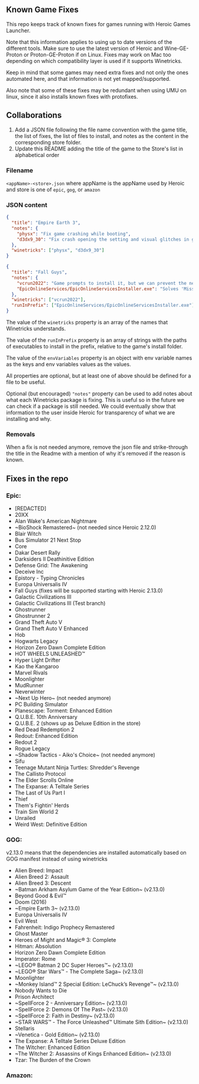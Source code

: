 ## Known Game Fixes

This repo keeps track of known fixes for games running with Heroic Games Launcher.

Note that this information applies to using up to date versions of the different tools. Make sure to use the latest version of Heroic and Wine-GE-Proton or Proton-GE-Proton if on Linux. Fixes may work on Mac too depending on which compatibility layer is used if it supports Winetricks.

Keep in mind that some games may need extra fixes and not only the ones automated here, and that information is not yet mapped/supported.

Also note that some of these fixes may be redundant when using UMU on linux, since it also installs known fixes with protofixes.

## Collaborations

1. Add a JSON file following the file name convention with the game title, the list of fixes, the list of files to install, and notes as the content in the corresponding store folder.
2. Update this README adding the title of the game to the Store's list in alphabetical order

### Filename

`<appName>-<store>.json` where appName is the appName used by Heroic and store is one of `epic`, `gog`, or `amazon`

### JSON content

```json
{
  "title": "Empire Earth 3",
  "notes": {
    "physx": "Fix game crashing while booting",
    "d3dx9_30": "Fix crash opening the setting and visual glitches in game"
  },
  "winetricks": ["physx", "d3dx9_30"]
}
```

```json
{
  "title": "Fall Guys",
  "notes": {
    "vcrun2022": "Game prompts to install it, but we can prevent the need of user interaction.",
    "EpicOnlineServices/EpicOnlineServicesInstaller.exe": "Solves 'Missing Files' error. This is required but not listed as a pre-requisite"
  },
  "winetricks": ["vcrun2022"],
  "runInPrefix": ["EpicOnlineServices/EpicOnlineServicesInstaller.exe"]
}
```

The value of the `winetricks` property is an array of the names that Winetricks understands.

The value of the `runInPrefix` property is an array of strings with the paths of executables to install in the prefix, relative to the game's install folder.

The value of the `envVariables` property is an object with env variable names as the keys and env variables values as the values.

All properties are optional, but at least one of above should be defined for a file to be useful.

Optional (but encouraged) `"notes"` property can be used to add notes about what each Winetricks package is fixing. This is useful so in the future we can check if a package is still needed. We could eventually show that information to the user inside Heroic for transparency of what we are installing and why.

### Removals

When a fix is not needed anymore, remove the json file and strike-through the title in the Readme with a mention of why it's removed if the reason is known.

## Fixes in the repo

### Epic:

- \[REDACTED\]
- 20XX
- Alan Wake's American Nightmare
- ~BioShock Remastered~ (not needed since Heroic 2.12.0)
- Blair Witch
- Bus Simulator 21 Next Stop
- Core
- Dakar Desert Rally
- Darksiders II Deathinitive Edition
- Defense Grid: The Awakening
- Deceive Inc
- Epistory - Typing Chronicles
- Europa Universalis IV
- Fall Guys (fixes will be supported starting with Heroic 2.13.0)
- Galactic Civilizations III
- Galactic Civilizations III (Test branch)
- Ghostrunner
- Ghostrunner 2
- Grand Theft Auto V
- Grand Theft Auto V Enhanced
- Hob
- Hogwarts Legacy
- Horizon Zero Dawn Complete Edition
- HOT WHEELS UNLEASHED™
- Hyper Light Drifter
- Kao the Kangaroo
- Marvel Rivals
- Moonlighter
- MudRunner
- Neverwinter
- ~Next Up Hero~ (not needed anymore)
- PC Building Simulator
- Planescape: Torment: Enhanced Edition
- Q.U.B.E. 10th Anniversary
- Q.U.B.E. 2 (shows up as Deluxe Edition in the store)
- Red Dead Redemption 2
- Redout: Enhanced Edition
- Redout 2
- Rogue Legacy
- ~Shadow Tactics - Aiko's Choice~ (not needed anymore)
- Sifu
- Teenage Mutant Ninja Turtles: Shredder's Revenge
- The Callisto Protocol
- The Elder Scrolls Online
- The Expanse: A Telltale Series
- The Last of Us Part I
- Thief
- Them's Fightin' Herds
- Train Sim World 2
- Unrailed
- Weird West: Definitive Edition

### GOG:

v2.13.0 means that the dependencies are installed automatically based on GOG manifest instead of using winetricks

- Alien Breed: Impact
- Alien Breed 2: Assault
- Alien Breed 3: Descent
- ~Batman Arkham Asylum Game of the Year Edition~ (v2.13.0)
- Beyond Good & Evil™
- Doom (2016)
- ~Empire Earth 3~ (v2.13.0)
- Europa Universalis IV
- Evil West
- Fahrenheit: Indigo Prophecy Remastered
- Ghost Master
- Heroes of Might and Magic® 3: Complete
- Hitman: Absolution
- Horizon Zero Dawn Complete Edition
- Imperator: Rome
- ~LEGO® Batman 2 DC Super Heroes™~ (v2.13.0)
- ~LEGO® Star Wars™ - The Complete Saga~ (v2.13.0)
- Moonlighter
- ~Monkey Island™ 2 Special Edition: LeChuck’s Revenge™~ (v2.13.0)
- Nobody Wants to Die
- Prison Architect
- ~SpellForce 2 - Anniversary Edition~ (v2.13.0)
- ~SpellForce 2: Demons Of The Past~ (v2.13.0)
- ~SpellForce 2: Faith in Destiny~ (v2.13.0)
- ~STAR WARS™ - The Force Unleashed™ Ultimate Sith Edition~ (v2.13.0)
- Stellaris
- ~Venetica - Gold Edition~ (v2.13.0)
- The Expanse: A Telltale Series Deluxe Edition
- The Witcher: Enhanced Edition
- ~The Witcher 2: Assassins of Kings Enhanced Edition~ (v2.13.0)
- Tzar: The Burden of the Crown

### Amazon:
